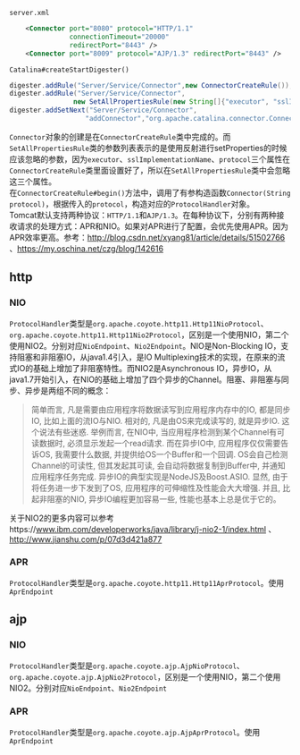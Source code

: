`server.xml`
```xml
    <Connector port="8080" protocol="HTTP/1.1"
               connectionTimeout="20000"
               redirectPort="8443" />
    <Connector port="8009" protocol="AJP/1.3" redirectPort="8443" />          
```
`Catalina#createStartDigester()`
```java
digester.addRule("Server/Service/Connector",new ConnectorCreateRule());
digester.addRule("Server/Service/Connector", 
                new SetAllPropertiesRule(new String[]{"executor", "sslImplementationName", "protocol"}));
digester.addSetNext("Server/Service/Connector",
                   "addConnector","org.apache.catalina.connector.Connector");
```
`Connector`对象的创建是在`ConnectorCreateRule`类中完成的。而`SetAllPropertiesRule`类的参数列表表示的是使用反射进行setProperties的时候应该忽略的参数，因为`executor`、`sslImplementationName`、`protocol`三个属性在`ConnectorCreateRule`类里面设置好了，所以在`SetAllPropertiesRule`类中会忽略这三个属性。</br>
在`ConnectorCreateRule#begin()`方法中，调用了有参构造函数`Connector(String protocol)`，根据传入的`protocol`，构造对应的`ProtocolHandler`对象。 </br>
Tomcat默认支持两种协议：`HTTP/1.1`和`AJP/1.3`。在每种协议下，分别有两种接收请求的处理方式：APR和NIO。如果对APR进行了配置，会优先使用APR。因为APR效率更高。参考：http://blog.csdn.net/xyang81/article/details/51502766 、https://my.oschina.net/czg/blog/142616</br>
## http
### NIO
`ProtocolHandler`类型是`org.apache.coyote.http11.Http11NioProtocol`、`org.apache.coyote.http11.Http11Nio2Protocol`，区别是一个使用NIO，第二个使用NIO2。分别对应`NioEndpoint`、`Nio2Endpoint`。NIO是Non-Blocking IO，支持阻塞和非阻塞IO，从java1.4引入，是IO Multiplexing技术的实现，在原来的流式IO的基础上增加了非阻塞特性。而NIO2是Asynchronous IO，异步IO，从java1.7开始引入，在NIO的基础上增加了四个异步的Channel。阻塞、非阻塞与同步、异步是两组不同的概念：
> 简单而言, 凡是需要由应用程序将数据读写到应用程序内存中的IO, 都是同步IO, 比如上面的流IO与NIO. 相对的, 凡是由OS来完成读写的, 就是异步IO. 这个说法有些迷惑. 举例而言, 在NIO中, 当应用程序检测到某个Channel有可读数据时, 必须显示发起一个read请求. 而在异步IO中, 应用程序仅仅需要告诉OS, 我需要什么数据, 并提供给OS一个Buffer和一个回调. OS会自己检测Channel的可读性, 但其发起其可读, 会自动将数据复制到Buffer中, 并通知应用程序任务完成. 异步IO的典型实现是NodeJS及Boost.ASIO. 显然, 由于将任务进一步下发到了OS, 应用程序的可伸缩性及性能会大大增强. 并且, 比起非阻塞的NIO, 异步IO编程更加容易一些, 性能也基本上总是优于它的。

关于NIO2的更多内容可以参考https://www.ibm.com/developerworks/java/library/j-nio2-1/index.html 、http://www.jianshu.com/p/07d3d421a877

### APR
`ProtocolHandler`类型是`org.apache.coyote.http11.Http11AprProtocol`。使用`AprEndpoint`
## ajp
### NIO
`ProtocolHandler`类型是`org.apache.coyote.ajp.AjpNioProtocol`、`org.apache.coyote.ajp.AjpNio2Protocol`，区别是一个使用NIO，第二个使用NIO2。分别对应`NioEndpoint`、`Nio2Endpoint`
### APR
`ProtocolHandler`类型是`org.apache.coyote.ajp.AjpAprProtocol`。使用`AprEndpoint`
